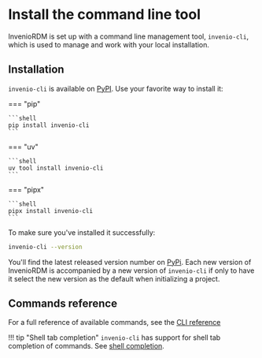 # Install the command line tool

InvenioRDM is set up with a command line management tool, `invenio-cli`, which is used to manage and work with your local installation.

## Installation

`invenio-cli` is available on [PyPI](https://pypi.org/project/invenio-cli/). Use your favorite way to install it:

=== "pip"

    ```shell
    pip install invenio-cli
    ```

=== "uv"

    ```shell
    uv tool install invenio-cli
    ```

=== "pipx"

    ```shell
    pipx install invenio-cli
    ```

To make sure you've installed it successfully:

```bash
invenio-cli --version
```

You'll find the latest released version number on [PyPi](https://pypi.org/project/invenio-cli/). Each new version of InvenioRDM is accompanied by a new version of `invenio-cli` if only to have it select the new version as the default when initializing a project.

## Commands reference

For a full reference of available commands, see the [CLI reference](../reference/cli.md)


!!! tip "Shell tab completion"
     `invenio-cli` has support for shell tab completion of commands. See [shell completion](../reference/cli.md#shell-completion).
